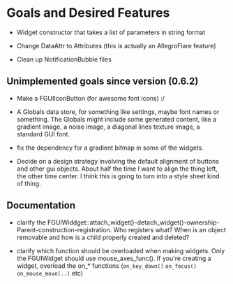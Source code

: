 Goals and Desired Features
==========================


* Widget constructor that takes a list of parameters in string format

* Change DataAttr to Attributes (this is actually an AllegroFlare feature)

* Clean up NotificationBubble files


Unimplemented goals since version (0.6.2)
-----------------------------------------

* Make a FGUIIconButton (for awesome font icons) :/

* A Globals data store, for something like settings, maybe font names or something.  The Globals might include some generated content, like a gradient image, a noise image, a diagonal lines texture image, a standard GUI font.

* fix the dependency for a gradient bitmap in some of the widgets.
	
* Decide on a design strategy involving the default alignment of buttons and other gui objects.  About half the time I want to align the thing left, the other time center.  I think this is going to turn into a style sheet kind of thing.


Documentation
-------------

* clarify the FGUIWiddget::attach_widget()-detach_widget()-ownership-Parent-construction-registration.  Who registers what?  When is an object removable and how is a child properly created and deleted?

* clarify which function should be overloaded when making widgets.  Only the FGUIWidget should use mouse_axes_func().  If you're creating a widget, overload the on_* functions (`on_key_down()` `on_focus()` `on_mouse_move(..)` etc)






